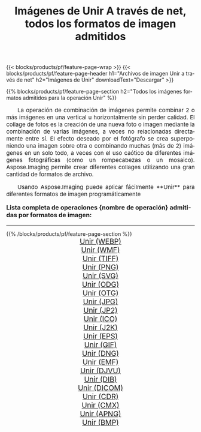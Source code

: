 ﻿---
title: Imágenes de Unir A través de net, todos los formatos de imagen admitidos 
weight: 3920
url: /es/net/merge/ 
lang: es
langdirlevel: 2
locales: zh-hans,ja,it,ru,de,es,fr,nl,id,lt,pl,pt,vi,tr,ko,zh-hant,ar,hi,th,sv,cs,uk,he
description: Usando Aspose.Imaging puede fácilmente Unir imágenes a través de net
---

{{< blocks/products/pf/feature-page-wrap >}}
{{< blocks/products/pf/feature-page-header h1="Archivos de imagen Unir a través de net" h2="Imágenes de Unir" downloadText="Descargar" >}}


{{% blocks/products/pf/feature-page-section  h2="Todos los imágenes formatos admitidos para la operación Unir" %}}
<p align="justify" style="text-indent:2em;font-size:15px;">
La operación de combinación de imágenes permite combinar 2 o más imágenes en una vertical u horizontalmente sin perder calidad. El collage de fotos es la creación de una nueva foto o imagen mediante la combinación de varias imágenes, a veces no relacionadas directamente entre sí. El efecto deseado por el fotógrafo se crea superponiendo una imagen sobre otra o combinando muchas (más de 2) imágenes en un solo todo, a veces con el uso caótico de diferentes imágenes fotográficas (como un rompecabezas o un mosaico). Aspose.Imaging permite crear diferentes collages utilizando una gran cantidad de formatos de archivo.
</p>
<p align="justify" style="text-indent:2em;font-size:15px;">
Usando Aspose.Imaging puede aplicar fácilmente **Unir** para diferentes formatos de imagen programáticamente
</p>
<h3 style="margin-top:16px;">
Lista completa de operaciones {nombre de operación} admitidas por formatos de imagen:
</h3>
<hr/>
{{% /blocks/products/pf/feature-page-section %}}
<div class="container-fluid productfamilypage bg-gray">
    <div class="convertypes bg-gray agp-content section">
        <div class="container">
		<div class="row other-converters" style="gap: 10px;font-size: 19px;text-align:center;">
		    <div class='col-md-3 other-converter remove-lp remove-rp'><a href="/imaging/es/net/merge/webp/" style="padding:15px;">Unir (WEBP)</a></div><div class='col-md-3 other-converter remove-lp remove-rp'><a href="/imaging/es/net/merge/wmf/" style="padding:15px;">Unir (WMF)</a></div><div class='col-md-3 other-converter remove-lp remove-rp'><a href="/imaging/es/net/merge/tiff/" style="padding:15px;">Unir (TIFF)</a></div><div class='col-md-3 other-converter remove-lp remove-rp'><a href="/imaging/es/net/merge/png/" style="padding:15px;">Unir (PNG)</a></div><div class='col-md-3 other-converter remove-lp remove-rp'><a href="/imaging/es/net/merge/svg/" style="padding:15px;">Unir (SVG)</a></div><div class='col-md-3 other-converter remove-lp remove-rp'><a href="/imaging/es/net/merge/odg/" style="padding:15px;">Unir (ODG)</a></div><div class='col-md-3 other-converter remove-lp remove-rp'><a href="/imaging/es/net/merge/otg/" style="padding:15px;">Unir (OTG)</a></div><div class='col-md-3 other-converter remove-lp remove-rp'><a href="/imaging/es/net/merge/jpg/" style="padding:15px;">Unir (JPG)</a></div><div class='col-md-3 other-converter remove-lp remove-rp'><a href="/imaging/es/net/merge/jp2/" style="padding:15px;">Unir (JP2)</a></div><div class='col-md-3 other-converter remove-lp remove-rp'><a href="/imaging/es/net/merge/ico/" style="padding:15px;">Unir (ICO)</a></div><div class='col-md-3 other-converter remove-lp remove-rp'><a href="/imaging/es/net/merge/j2k/" style="padding:15px;">Unir (J2K)</a></div><div class='col-md-3 other-converter remove-lp remove-rp'><a href="/imaging/es/net/merge/eps/" style="padding:15px;">Unir (EPS)</a></div><div class='col-md-3 other-converter remove-lp remove-rp'><a href="/imaging/es/net/merge/gif/" style="padding:15px;">Unir (GIF)</a></div><div class='col-md-3 other-converter remove-lp remove-rp'><a href="/imaging/es/net/merge/dng/" style="padding:15px;">Unir (DNG)</a></div><div class='col-md-3 other-converter remove-lp remove-rp'><a href="/imaging/es/net/merge/emf/" style="padding:15px;">Unir (EMF)</a></div><div class='col-md-3 other-converter remove-lp remove-rp'><a href="/imaging/es/net/merge/djvu/" style="padding:15px;">Unir (DJVU)</a></div><div class='col-md-3 other-converter remove-lp remove-rp'><a href="/imaging/es/net/merge/dib/" style="padding:15px;">Unir (DIB)</a></div><div class='col-md-3 other-converter remove-lp remove-rp'><a href="/imaging/es/net/merge/dicom/" style="padding:15px;">Unir (DICOM)</a></div><div class='col-md-3 other-converter remove-lp remove-rp'><a href="/imaging/es/net/merge/cdr/" style="padding:15px;">Unir (CDR)</a></div><div class='col-md-3 other-converter remove-lp remove-rp'><a href="/imaging/es/net/merge/cmx/" style="padding:15px;">Unir (CMX)</a></div><div class='col-md-3 other-converter remove-lp remove-rp'><a href="/imaging/es/net/merge/apng/" style="padding:15px;">Unir (APNG)</a></div><div class='col-md-3 other-converter remove-lp remove-rp'><a href="/imaging/es/net/merge/bmp/" style="padding:15px;">Unir (BMP)</a></div>
                </div>
        </div>
    </div>
</div>
<br/>
